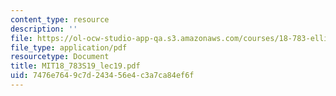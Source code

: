 ```yaml
---
content_type: resource
description: ''
file: https://ol-ocw-studio-app-qa.s3.amazonaws.com/courses/18-783-elliptic-curves-spring-2019/7476e7649c7d243456e4c3a7ca84ef6f_MIT18_783S19_lec19.pdf
file_type: application/pdf
resourcetype: Document
title: MIT18_783S19_lec19.pdf
uid: 7476e764-9c7d-2434-56e4-c3a7ca84ef6f
---
```


